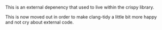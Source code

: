 This is an external depenency that used to live within the crispy library.

This is now moved out in order to make clang-tidy a little bit more happy and not cry about external code.
